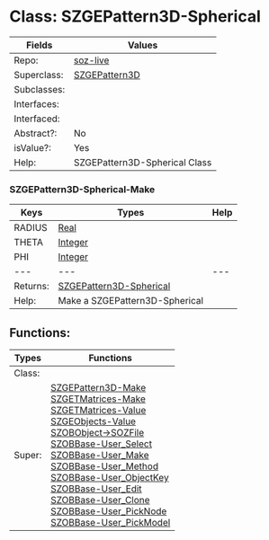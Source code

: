 
# Class:	SZGEPattern3D-Spherical

| Fields | Values |
| --------- | --------- |
| Repo: | [soz-live](/repos/soz-live.html) |
| Superclass: | [SZGEPattern3D](SZGEPattern3D.html) |
| Subclasses: |  |
| Interfaces: |  |
| Interfaced: |  |
| Abstract?: | No |
| isValue?: | Yes |
| Help: | SZGEPattern3D-Spherical Class |

### SZGEPattern3D-Spherical-Make

| Keys | Types | Help |
| --------- | --------- | --------- |
| RADIUS | [Real](Real.html) |  |
| THETA | [Integer](Integer.html) |  |
| PHI | [Integer](Integer.html) |  |
| --- | --- | --- |
| Returns: | [SZGEPattern3D-Spherical](SZGEPattern3D-Spherical.html) |
| Help: | Make a SZGEPattern3D-Spherical |


## Functions:

| Types | Functions |
| --------- | --------- |
| Class: |  |
| Super: | [SZGEPattern3D-Make](SZGEPattern3D.html) <br> [SZGETMatrices-Make](SZGETMatrices.html) <br> [SZGETMatrices-Value](SZGETMatrices.html) <br> [SZGEObjects-Value](SZGEObjects.html) <br> [SZOBObject->SOZFile](SZOBObject.html) <br> [SZOBBase-User_Select](SZOBBase.html) <br> [SZOBBase-User_Make](SZOBBase.html) <br> [SZOBBase-User_Method](SZOBBase.html) <br> [SZOBBase-User_ObjectKey](SZOBBase.html) <br> [SZOBBase-User_Edit](SZOBBase.html) <br> [SZOBBase-User_Clone](SZOBBase.html) <br> [SZOBBase-User_PickNode](SZOBBase.html) <br> [SZOBBase-User_PickModel](SZOBBase.html) |


